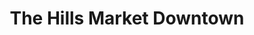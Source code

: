 ---
title: "The Hills Market Downtown"
url: /columbus/the-hills-market-downtown/
shop: supermarket
---